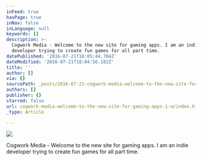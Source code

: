 ```yaml
---
inFeed: true
hasPage: true
inNav: false
inLanguage: null
keywords: []
description: >-
  Cogwork Media - Welcome to the new site for gaming apps. I am an indie
  developer trying to create fun games for all part time.
datePublished: '2016-07-21T18:05:44.704Z'
dateModified: '2016-07-21T18:04:56.182Z'
title: ''
author: []
via: {}
sourcePath: _posts/2016-07-21-cogwork-media-welcome-to-the-new-site-for-gaming-apps-i-a.md
authors: []
publisher: {}
starred: false
url: cogwork-media-welcome-to-the-new-site-for-gaming-apps-i-a/index.html
_type: Article

---
```

![](https://the-grid-user-content.s3-us-west-2.amazonaws.com/0b878dfe-ad52-4377-9be0-77350d7edca3.png)

Cogwork Media - Welcome to the new site for gaming apps. I am an indie developer trying to create fun games for all part time.